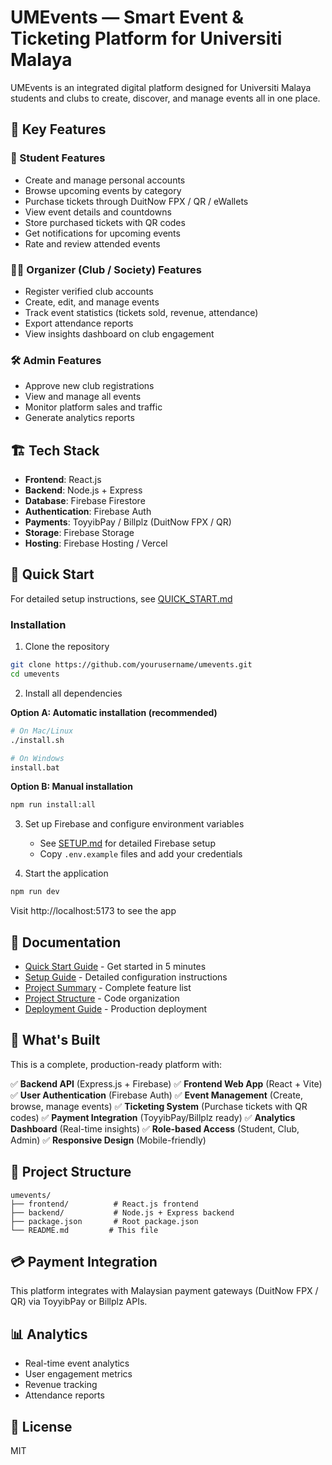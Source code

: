 # UMEvents — Smart Event & Ticketing Platform for Universiti Malaya

UMEvents is an integrated digital platform designed for Universiti Malaya students and clubs to create, discover, and manage events all in one place.

## 🎯 Key Features

### 👤 Student Features
- Create and manage personal accounts
- Browse upcoming events by category
- Purchase tickets through DuitNow FPX / QR / eWallets
- View event details and countdowns
- Store purchased tickets with QR codes
- Get notifications for upcoming events
- Rate and review attended events

### 🧑‍💼 Organizer (Club / Society) Features
- Register verified club accounts
- Create, edit, and manage events
- Track event statistics (tickets sold, revenue, attendance)
- Export attendance reports
- View insights dashboard on club engagement

### 🛠️ Admin Features
- Approve new club registrations
- View and manage all events
- Monitor platform sales and traffic
- Generate analytics reports

## 🏗️ Tech Stack

- **Frontend**: React.js
- **Backend**: Node.js + Express
- **Database**: Firebase Firestore
- **Authentication**: Firebase Auth
- **Payments**: ToyyibPay / Billplz (DuitNow FPX / QR)
- **Storage**: Firebase Storage
- **Hosting**: Firebase Hosting / Vercel

## 🚀 Quick Start

For detailed setup instructions, see [QUICK_START.md](./QUICK_START.md)

### Installation

1. Clone the repository
```bash
git clone https://github.com/yourusername/umevents.git
cd umevents
```

2. Install all dependencies

**Option A: Automatic installation (recommended)**
```bash
# On Mac/Linux
./install.sh

# On Windows
install.bat
```

**Option B: Manual installation**
```bash
npm run install:all
```

3. Set up Firebase and configure environment variables
   - See [SETUP.md](./SETUP.md) for detailed Firebase setup
   - Copy `.env.example` files and add your credentials

4. Start the application
```bash
npm run dev
```

Visit http://localhost:5173 to see the app

## 📖 Documentation

- [Quick Start Guide](./QUICK_START.md) - Get started in 5 minutes
- [Setup Guide](./SETUP.md) - Detailed configuration instructions
- [Project Summary](./PROJECT_SUMMARY.md) - Complete feature list
- [Project Structure](./PROJECT_STRUCTURE.md) - Code organization
- [Deployment Guide](./DEPLOYMENT.md) - Production deployment

## 🎯 What's Built

This is a complete, production-ready platform with:

✅ **Backend API** (Express.js + Firebase)
✅ **Frontend Web App** (React + Vite)
✅ **User Authentication** (Firebase Auth)
✅ **Event Management** (Create, browse, manage events)
✅ **Ticketing System** (Purchase tickets with QR codes)
✅ **Payment Integration** (ToyyibPay/Billplz ready)
✅ **Analytics Dashboard** (Real-time insights)
✅ **Role-based Access** (Student, Club, Admin)
✅ **Responsive Design** (Mobile-friendly)

## 📁 Project Structure

```
umevents/
├── frontend/          # React.js frontend
├── backend/           # Node.js + Express backend
├── package.json       # Root package.json
└── README.md         # This file
```

## 💳 Payment Integration

This platform integrates with Malaysian payment gateways (DuitNow FPX / QR) via ToyyibPay or Billplz APIs.

## 📊 Analytics

- Real-time event analytics
- User engagement metrics
- Revenue tracking
- Attendance reports

## 📝 License

MIT

